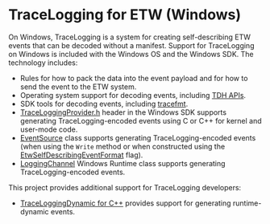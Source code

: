 # TraceLogging for ETW (Windows)

On Windows, TraceLogging is a system for creating self-describing ETW events
that can be decoded without a manifest. Support for TraceLogging on Windows is
included with the Windows OS and the Windows SDK. The technology includes:

- Rules for how to pack the data into the event payload and for how to send
  the event to the ETW system.
- Operating system support for decoding events, including
  [TDH APIs](https://docs.microsoft.com/windows/win32/api/tdh/nf-tdh-tdhgeteventinformation).
- SDK tools for decoding events, including
  [tracefmt](https://docs.microsoft.com/windows-hardware/drivers/devtest/tracefmt).
- [TraceLoggingProvider.h](https://docs.microsoft.com/windows/win32/api/traceloggingprovider/)
  header in the Windows SDK supports generating TraceLogging-encoded events using
  C or C++ for kernel and user-mode code.
- [EventSource](https://docs.microsoft.com/dotnet/api/system.diagnostics.tracing.eventsource)
  class supports generating TraceLogging-encoded events (when using the `Write` method or
  when constructed using the
  [EtwSelfDescribingEventFormat](https://docs.microsoft.com/dotnet/api/system.diagnostics.tracing.eventsourcesettings)
  flag).
- [LoggingChannel](https://docs.microsoft.com/uwp/api/windows.foundation.diagnostics.loggingchannel)
  Windows Runtime class supports generating TraceLogging-encoded events.

This project provides additional support for TraceLogging developers:

- [TraceLoggingDynamic for C++](TraceLoggingDynamic_CPP/README.md) provides support for generating
  runtime-dynamic events.
